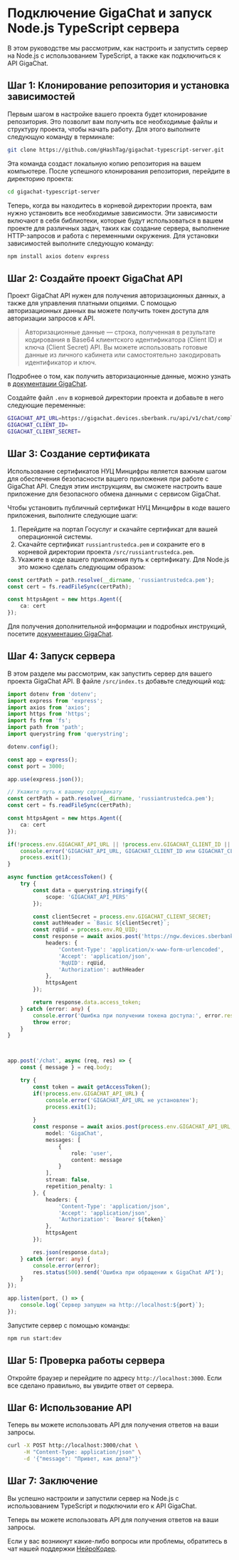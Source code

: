 # Подключение GigaChat и запуск Node.js TypeScript сервера

В этом руководстве мы рассмотрим, как настроить и запустить сервер на Node.js с использованием TypeScript, а также как подключиться к API GigaChat.

## Шаг 1: Клонирование репозитория и установка зависимостей

Первым шагом в настройке вашего проекта будет клонирование репозитория. Это позволит вам получить все необходимые файлы и структуру проекта, чтобы начать работу. Для этого выполните следующую команду в терминале:

```bash
git clone https://github.com/gHashTag/gigachat-typescript-server.git
```

Эта команда создаст локальную копию репозитория на вашем компьютере. 
После успешного клонирования репозитория, перейдите в директорию проекта:

```bash
cd gigachat-typescript-server
```

Теперь, когда вы находитесь в корневой директории проекта, вам нужно установить все необходимые зависимости. Эти зависимости включают в себя библиотеки, которые будут использоваться в вашем проекте для различных задач, таких как создание сервера, выполнение HTTP-запросов и работа с переменными окружения. Для установки зависимостей выполните следующую команду:


```bash
npm install axios dotenv express
```

## Шаг 2: Создайте проект GigaChat API

Проект GigaChat API нужен для получения авторизационных данных, а также для управления платными опциями. С помощью авторизационных данных вы можете получить токен доступа для авторизации запросов к API.

> Авторизационные данные — строка, полученная в результате кодирования в Base64 клиентского идентификатора (Client ID) и ключа (Client Secret) API. Вы можете использовать готовые данные из личного кабинета или самостоятельно закодировать идентификатор и ключ.

Подробнее о том, как получить авторизационные данные, можно узнать в [документации GigaChat](https://developers.sber.ru/docs/ru/gigachat/individuals-quickstart).

Создайте файл `.env` в корневой директории проекта и добавьте в него следующие переменные:

```bash
GIGACHAT_API_URL=https://gigachat.devices.sberbank.ru/api/v1/chat/completions
GIGACHAT_CLIENT_ID=
GIGACHAT_CLIENT_SECRET=
```


## Шаг 3: Создание сертификата
Использование сертификатов НУЦ Минцифры является важным шагом для обеспечения безопасности вашего приложения при работе с GigaChat API. Следуя этим инструкциям, вы сможете настроить ваше приложение для безопасного обмена данными с сервисом GigaChat.

Чтобы установить публичный сертификат НУЦ Минцифры в коде вашего приложения, выполните следующие шаги:

1. Перейдите на портал Госуслуг и скачайте сертификат для вашей операционной системы.
2. Скачайте сертификат `russiantrustedca.pem` и сохраните его в корневой директории проекта `/src/russiantrustedca.pem`.
3. Укажите в коде вашего приложения путь к сертификату. Для Node.js это можно сделать следующим образом:

```typescript
const certPath = path.resolve(__dirname, 'russiantrustedca.pem');
const cert = fs.readFileSync(certPath);

const httpsAgent = new https.Agent({
    ca: cert
});
```

Для получения дополнительной информации и подробных инструкций, посетите [документацию GigaChat](https://developers.sber.ru/docs/ru/gigachat/certificates).


## Шаг 4: Запуск сервера
В этом разделе мы рассмотрим, как запустить сервер для вашего проекта GigaChat API.
В файле `/src/index.ts` добавьте следующий код:

```typescript
import dotenv from 'dotenv';
import express from 'express';
import axios from 'axios';
import https from 'https';
import fs from 'fs';
import path from 'path';
import querystring from 'querystring';

dotenv.config();

const app = express();
const port = 3000;

app.use(express.json());

// Укажите путь к вашему сертификату
const certPath = path.resolve(__dirname, 'russiantrustedca.pem');
const cert = fs.readFileSync(certPath);

const httpsAgent = new https.Agent({
    ca: cert
});

if(!process.env.GIGACHAT_API_URL || !process.env.GIGACHAT_CLIENT_ID || !process.env.GIGACHAT_CLIENT_SECRET) {
    console.error('GIGACHAT_API_URL, GIGACHAT_CLIENT_ID или GIGACHAT_CLIENT_SECRET не установлены');
    process.exit(1);
}

async function getAccessToken() {
    try {
        const data = querystring.stringify({
            scope: 'GIGACHAT_API_PERS'
        });

        const clientSecret = process.env.GIGACHAT_CLIENT_SECRET;
        const authHeader = `Basic ${clientSecret}`;
        const rqUid = process.env.RQ_UID;
        const response = await axios.post('https://ngw.devices.sberbank.ru:9443/api/v2/oauth', data, {
            headers: {
                'Content-Type': 'application/x-www-form-urlencoded',
                'Accept': 'application/json',
                'RqUID': rqUid,
                'Authorization': authHeader
            },
            httpsAgent
        });

        return response.data.access_token;
    } catch (error: any) {
        console.error('Ошибка при получении токена доступа:', error.response ? error.response.data : error.message);
        throw error;
    }
}



app.post('/chat', async (req, res) => {
    const { message } = req.body;

    try {
        const token = await getAccessToken();
        if(!process.env.GIGACHAT_API_URL) {
            console.error('GIGACHAT_API_URL не установлен');
            process.exit(1);
            
        }
        const response = await axios.post(process.env.GIGACHAT_API_URL, {
            model: 'GigaChat',
            messages: [
                {
                    role: 'user',
                    content: message
                }
            ],
            stream: false,
            repetition_penalty: 1
        }, {
            headers: {
                'Content-Type': 'application/json',
                'Accept': 'application/json',
                'Authorization': `Bearer ${token}`
            },
            httpsAgent
        });

        res.json(response.data);
    } catch (error: any) {
        console.error(error);
        res.status(500).send('Ошибка при обращении к GigaChat API');
    }
});

app.listen(port, () => {
    console.log(`Сервер запущен на http://localhost:${port}`);
});
```

Запустите сервер с помощью команды:

```bash
npm run start:dev 
```                         

## Шаг 5: Проверка работы сервера

Откройте браузер и перейдите по адресу `http://localhost:3000`. Если все сделано правильно, вы увидите ответ от сервера.


## Шаг 6: Использование API

Теперь вы можете использовать API для получения ответов на ваши запросы.

```bash
curl -X POST http://localhost:3000/chat \
     -H "Content-Type: application/json" \
     -d '{"message": "Привет, как дела?"}'
```

## Шаг 7: Заключение

Вы успешно настроили и запустили сервер на Node.js с использованием TypeScript и подключили его к API GigaChat.

Теперь вы можете использовать API для получения ответов на ваши запросы.

Если у вас возникнут какие-либо вопросы или проблемы, обратитесь в чат нашей поддержки [НейроКодер](https://t.me/neuro_coder_group).

